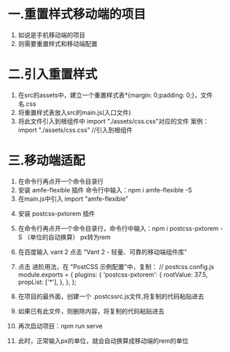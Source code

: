 # 一.重置样式移动端的项目
1. 如说是手机移动端的项目
2. 则需要重置样式和移动端配置


# 二.引入重置样式
1. 在src的assets中，建立一个重置样式表*{margin: 0;padding: 0;}，文件名.css
2. 将重置样式表放入src的main.js(入口文件)
3. 将此文件引入到根组件中  import "./assets/css.css"对应的文件
   案例：
import "./assets/css.css"  //引入到根组件


# 三.移动端适配
1. 在命令行再点开一个命令目录行
2. 安装 amfe-flexible 插件    命令行中输入：npm i amfe-flexible -S   
3. 在main.js中引入 import "amfe-flexible"  
<!-- //引入到根组件, 完成根组件的字体大小和自动匹配屏幕尺寸大小 -->

4. 安装 postcss-pxtorem 插件   
5. 在命令行再点开一个命令目录行，命令行中输入：npm i postcss-pxtorem -S （单位的自动换算）     px转为rem
6. 在百度输入 vant 2 点击   "Vant 2 - 轻量、可靠的移动端组件库"
7. 点击 进阶用法，在 "PostCSS 示例配置"中，复制：
                                                // postcss.config.js
                                                module.exports = {
                                                  plugins: {
                                                   'postcss-pxtorem': {
                                                      rootValue: 37.5,
                                                      propList: ['*'],
                                                    },
                                                  },
                                                };

8. 在项目的最外面，创建一个 .postcssrc.js文件,将复制的代码粘贴进去
9. 如果已有此文件，则删除内容，将复制的代码粘贴进去
10. 再次启动项目：npm run serve
11. 此时，正常输入px的单位，就会自动换算成移动端的rem的单位

